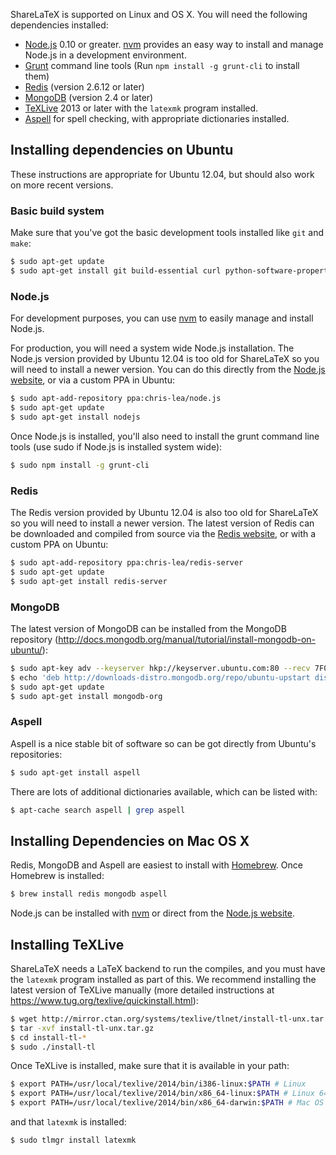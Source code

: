 ShareLaTeX is supported on Linux and OS X. You will need the following dependencies installed:

* [Node.js](http://nodejs.org/) 0.10 or greater. [nvm](https://github.com/creationix/nvm) provides an easy way to install and manage Node.js in a development environment.
* [Grunt](http://gruntjs.com/) command line tools (Run `npm install -g grunt-cli` to install them)
* [Redis](http://redis.io/topics/quickstart) (version 2.6.12 or later)
* [MongoDB](http://docs.mongodb.org/manual/installation/) (version 2.4 or later)
* [TeXLive](https://www.tug.org/texlive/) 2013 or later with the `latexmk` program installed.
* [Aspell](http://aspell.net/) for spell checking, with appropriate dictionaries installed.

## Installing dependencies on Ubuntu

These instructions are appropriate for Ubuntu 12.04, but should also work on more recent versions.

### Basic build system

Make sure that you've got the basic development tools installed like `git` and `make`:

```sh
$ sudo apt-get update
$ sudo apt-get install git build-essential curl python-software-properties
```

### Node.js

For development purposes, you can use [nvm](https://github.com/creationix/nvm) to easily manage and install Node.js.

For production, you will need a system wide Node.js installation. The Node.js version provided by Ubuntu 12.04 is too old for ShareLaTeX so you will need to install a newer version. You can do this directly from the [Node.js website](http://nodejs.org/), or via a custom PPA in Ubuntu:

```sh
$ sudo apt-add-repository ppa:chris-lea/node.js
$ sudo apt-get update
$ sudo apt-get install nodejs
```

Once Node.js is installed, you'll also need to install the grunt command line tools (use sudo if Node.js is installed system wide):

```sh
$ sudo npm install -g grunt-cli
```

### Redis

The Redis version provided by Ubuntu 12.04 is also too old for ShareLaTeX so you will need to install a newer version. The latest version of Redis can be downloaded and compiled from source via the [Redis website](http://redis.io/), or with a custom PPA on Ubuntu:

```sh
$ sudo apt-add-repository ppa:chris-lea/redis-server
$ sudo apt-get update
$ sudo apt-get install redis-server
```

### MongoDB

The latest version of MongoDB can be installed from the MongoDB repository (http://docs.mongodb.org/manual/tutorial/install-mongodb-on-ubuntu/):

```sh
$ sudo apt-key adv --keyserver hkp://keyserver.ubuntu.com:80 --recv 7F0CEB10
$ echo 'deb http://downloads-distro.mongodb.org/repo/ubuntu-upstart dist 10gen' | sudo tee /etc/apt/sources.list.d/mongodb.list
$ sudo apt-get update
$ sudo apt-get install mongodb-org
```

### Aspell

Aspell is a nice stable bit of software so can be got directly from Ubuntu's repositories:

```sh
$ sudo apt-get install aspell
```

There are lots of additional dictionaries available, which can be listed with:

```sh
$ apt-cache search aspell | grep aspell
```

## Installing Dependencies on Mac OS X

Redis, MongoDB and Aspell are easiest to install with [Homebrew](http://brew.sh/). Once Homebrew is installed:

```sh
$ brew install redis mongodb aspell
```

Node.js can be installed with [nvm](https://github.com/creationix/nvm) or direct from the [Node.js website](http://nodejs.org/).

## Installing TeXLive

ShareLaTeX needs a LaTeX backend to run the compiles, and you must have the `latexmk` program installed as part of this. We recommend installing the latest version of TeXLive manually (more detailed instructions at https://www.tug.org/texlive/quickinstall.html):

```sh
$ wget http://mirror.ctan.org/systems/texlive/tlnet/install-tl-unx.tar.gz
$ tar -xvf install-tl-unx.tar.gz
$ cd install-tl-*
$ sudo ./install-tl
```
Once TeXLive is installed, make sure that it is available in your path:

```sh
$ export PATH=/usr/local/texlive/2014/bin/i386-linux:$PATH # Linux
$ export PATH=/usr/local/texlive/2014/bin/x86_64-linux:$PATH # Linux 64-bit
$ export PATH=/usr/local/texlive/2014/bin/x86_64-darwin:$PATH # Mac OS X
```

and that `latexmk` is installed:

```sh
$ sudo tlmgr install latexmk
```